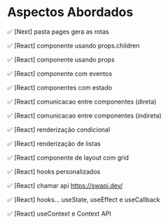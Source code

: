 # Aspectos Abordados
✅ [Next] pasta pages gera as rotas

✅ [React] componente usando props.children

✅ [React] componente usando props

✅ [React] componente com eventos

✅ [React] componentes com estado

✅ [React] comunicacao entre componentes (direta)

✅ [React] comunicacao entre componentes (indireta)

✅ [React] renderização condicional

✅ [React] renderização de listas

✅ [React] componente de layout com grid

✅ [React] hooks personalizados

✅ [React] chamar api https://swapi.dev/

✅ [React] hooks... useState, useEffect e useCallback

✅ [React] useContext e Context API